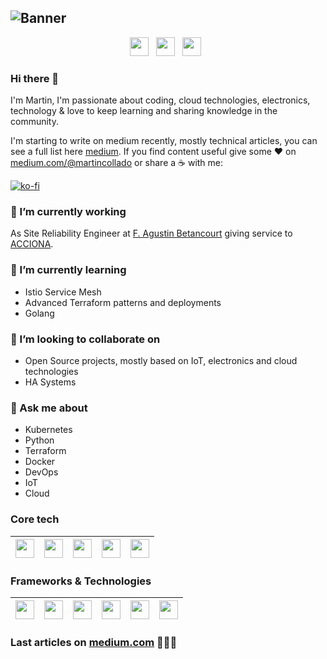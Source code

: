 ![Banner](https://github.com/mcolladoio/mcolladoio/blob/main/icons/banner.png?raw=true)
---
<p align='center'>
<a href="https://martincollado.dev"><img height="30" src="https://github.com/mcolladoio/mcolladoio/blob/main/icons/web-programming.png?raw=true"></a>&nbsp;&nbsp;
<a href="https://medium.com/@martincollado"><img height="30" src="https://github.com/mcolladoio/mcolladoio/blob/main/icons/medium.png?raw=true"></a>&nbsp;&nbsp;
<a href="https://www.linkedin.com/in/martincollado-dev"><img height="30" src="https://github.com/mcolladoio/mcolladoio/blob/main/icons/linkedin.png?raw=true"></a>&nbsp;&nbsp;
</p>
    
### Hi there 👋 

I'm Martin, I'm passionate about coding, cloud technologies, electronics, technology & love to keep learning and sharing knowledge in the community. 

I'm starting to write on medium recently, mostly technical articles, you can see a full list here [medium](https://medium.com/@martincollado). If you find content useful give some ♥  on [medium.com/@martincollado](https://medium.com/@martincollado) or share a ☕️ with me:

[![ko-fi](https://www.ko-fi.com/img/githubbutton_sm.svg)](https://ko-fi.com/martincollado)

### 🔭 I’m currently working
As Site Reliability Engineer at [F. Agustin Betancourt](https://fundacionabetancourt.org/) giving service to [ACCIONA](https://acciona.com).

### 🌱 I’m currently learning
* Istio Service Mesh
* Advanced Terraform patterns and deployments
* Golang 

### 👯 I’m looking to collaborate on
* Open Source projects, mostly based on IoT, electronics and cloud technologies
* HA Systems

### 💬 Ask me about
* Kubernetes
* Python
* Terraform
* Docker
* DevOps
* IoT
* Cloud

### Core tech

| <img height="30" src="https://github.com/mcolladoio/mcolladoio/blob/main/icons/python.png?raw=true"> | <img height="30" src="https://github.com/mcolladoio/mcolladoio/blob/main/icons/docker.png?raw=true"> | <img height="30" src="https://github.com/mcolladoio/mcolladoio/blob/main/icons/kubernetes.jpeg?raw=true"> | <img height="30" src="https://github.com/mcolladoio/mcolladoio/blob/main/icons/aws.png?raw=true"> | <img height="30" src="https://github.com/mcolladoio/mcolladoio/blob/main/icons/gcp.png?raw=true"> | 
|------------------------------------------------------------------------------------------------------|------------------------------------------------------------------------------------------------------|-----------------------------------------------------------------------------------------------------------|---------------------------------------------------------------------------------------------------|---------------------------------------------------------------------------------------------------|

### Frameworks & Technologies

| <img height="30" src="https://github.com/mcolladoio/mcolladoio/blob/main/icons/terraform.png?raw=true"> | <img height="30" src="https://github.com/mcolladoio/mcolladoio/blob/main/icons/vue.png?raw=true"> | <img height="30" src="https://github.com/mcolladoio/mcolladoio/blob/master/main/rabbitmq.png?raw=true"> | <img height="30" src="https://github.com/mcolladoio/mcolladoio/blob/main/icons/socketio.png?raw=true"> | <img height="30" src="https://github.com/mcolladoio/mcolladoio/blob/main/icons/adobe.png?raw=true"> | <img height="30" src="https://github.com/mcolladoio/mcolladoio/blob/main/icons/3d.jpeg?raw=true"> |
|---------------------------------------------------------------------------------------------------------|---------------------------------------------------------------------------------------------------|---------------------------------------------------------------------------------------------------------|--------------------------------------------------------------------------------------------------------|-----------------------------------------------------------------------------------------------------|---------------------------------------------------------------------------------------------------|


### Last articles on [medium.com](https://medium.com/@martincollado) 👨🏼‍💻

<!-- BLOG-POST-LIST:START -->

<!-- BLOG-POST-LIST:END -->


<!--
**martincollado/martincollado** is a ✨ _special_ ✨ repository because its `README.md` (this file) appears on your GitHub profile.

Here are some ideas to get you started:

- 🔭 I’m currently working on ...
- 🌱 I’m currently learning ...
- 👯 I’m looking to collaborate on ...
- 🤔 I’m looking for help with ...
- 💬 Ask me about ...
- 📫 How to reach me: ...
- 😄 Pronouns: ...
- ⚡ Fun fact: ...
-->
